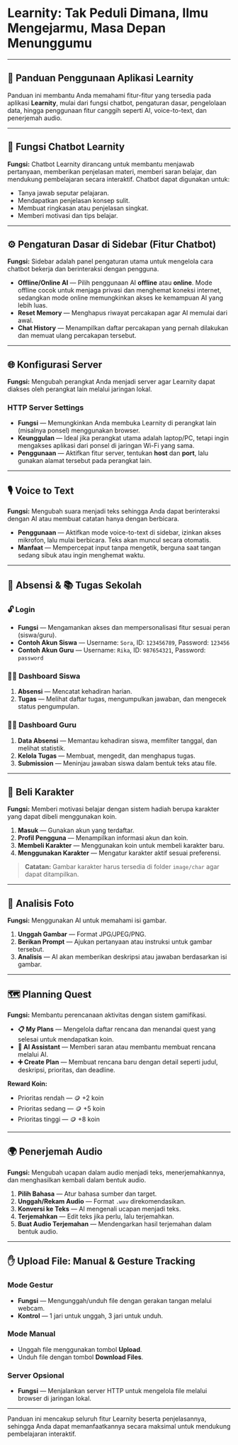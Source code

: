 # Learnity: Tak Peduli Dimana, Ilmu Mengejarmu, Masa Depan Menunggumu

---

## 📖 Panduan Penggunaan Aplikasi Learnity

Panduan ini membantu Anda memahami fitur-fitur yang tersedia pada aplikasi **Learnity**, mulai dari fungsi chatbot, pengaturan dasar, pengelolaan data, hingga penggunaan fitur canggih seperti AI, voice-to-text, dan penerjemah audio.

---

## 💬 Fungsi Chatbot Learnity

**Fungsi:** Chatbot Learnity dirancang untuk membantu menjawab pertanyaan, memberikan penjelasan materi, memberi saran belajar, dan mendukung pembelajaran secara interaktif. Chatbot dapat digunakan untuk:

* Tanya jawab seputar pelajaran.
* Mendapatkan penjelasan konsep sulit.
* Membuat ringkasan atau penjelasan singkat.
* Memberi motivasi dan tips belajar.

---

## ⚙️ Pengaturan Dasar di Sidebar (Fitur Chatbot)

**Fungsi:** Sidebar adalah panel pengaturan utama untuk mengelola cara chatbot bekerja dan berinteraksi dengan pengguna.

* **Offline/Online AI** — Pilih penggunaan AI **offline** atau **online**. Mode offline cocok untuk menjaga privasi dan menghemat koneksi internet, sedangkan mode online memungkinkan akses ke kemampuan AI yang lebih luas.
* **Reset Memory** — Menghapus riwayat percakapan agar AI memulai dari awal.
* **Chat History** — Menampilkan daftar percakapan yang pernah dilakukan dan memuat ulang percakapan tersebut.

---

## 🌐 Konfigurasi Server

**Fungsi:** Mengubah perangkat Anda menjadi server agar Learnity dapat diakses oleh perangkat lain melalui jaringan lokal.

### HTTP Server Settings

* **Fungsi** — Memungkinkan Anda membuka Learnity di perangkat lain (misalnya ponsel) menggunakan browser.
* **Keunggulan** — Ideal jika perangkat utama adalah laptop/PC, tetapi ingin mengakses aplikasi dari ponsel di jaringan Wi-Fi yang sama.
* **Penggunaan** — Aktifkan fitur server, tentukan **host** dan **port**, lalu gunakan alamat tersebut pada perangkat lain.

---

## 🎙️ Voice to Text

**Fungsi:** Mengubah suara menjadi teks sehingga Anda dapat berinteraksi dengan AI atau membuat catatan hanya dengan berbicara.

* **Penggunaan** — Aktifkan mode voice-to-text di sidebar, izinkan akses mikrofon, lalu mulai berbicara. Teks akan muncul secara otomatis.
* **Manfaat** — Mempercepat input tanpa mengetik, berguna saat tangan sedang sibuk atau ingin menghemat waktu.

---

## 📅 Absensi & 📚 Tugas Sekolah

### 🔓 Login

* **Fungsi** — Mengamankan akses dan mempersonalisasi fitur sesuai peran (siswa/guru).
* **Contoh Akun Siswa** — Username: `Sora`, ID: `123456789`, Password: `123456`
* **Contoh Akun Guru** — Username: `Rika`, ID: `987654321`, Password: `password`

### 🧑‍🎓 Dashboard Siswa

1. **Absensi** — Mencatat kehadiran harian.
2. **Tugas** — Melihat daftar tugas, mengumpulkan jawaban, dan mengecek status pengumpulan.

### 👩‍🏫 Dashboard Guru

1. **Data Absensi** — Memantau kehadiran siswa, memfilter tanggal, dan melihat statistik.
2. **Kelola Tugas** — Membuat, mengedit, dan menghapus tugas.
3. **Submission** — Meninjau jawaban siswa dalam bentuk teks atau file.

---

## 🛒 Beli Karakter

**Fungsi:** Memberi motivasi belajar dengan sistem hadiah berupa karakter yang dapat dibeli menggunakan koin.

1. **Masuk** — Gunakan akun yang terdaftar.
2. **Profil Pengguna** — Menampilkan informasi akun dan koin.
3. **Membeli Karakter** — Menggunakan koin untuk membeli karakter baru.
4. **Menggunakan Karakter** — Mengatur karakter aktif sesuai preferensi.

> **Catatan:** Gambar karakter harus tersedia di folder `image/char` agar dapat ditampilkan.

---

## 📸 Analisis Foto

**Fungsi:** Menggunakan AI untuk memahami isi gambar.

1. **Unggah Gambar** — Format JPG/JPEG/PNG.
2. **Berikan Prompt** — Ajukan pertanyaan atau instruksi untuk gambar tersebut.
3. **Analisis** — AI akan memberikan deskripsi atau jawaban berdasarkan isi gambar.

---

## 🗺️ Planning Quest

**Fungsi:** Membantu perencanaan aktivitas dengan sistem gamifikasi.

* **📋 My Plans** — Mengelola daftar rencana dan menandai quest yang selesai untuk mendapatkan koin.
* **🤖 AI Assistant** — Memberi saran atau membantu membuat rencana melalui AI.
* **➕ Create Plan** — Membuat rencana baru dengan detail seperti judul, deskripsi, prioritas, dan deadline.

**Reward Koin:**

* Prioritas rendah — 🪙 +2 koin
* Prioritas sedang — 🪙 +5 koin
* Prioritas tinggi — 🪙 +8 koin

---

## 🌍 Penerjemah Audio

**Fungsi:** Mengubah ucapan dalam audio menjadi teks, menerjemahkannya, dan menghasilkan kembali dalam bentuk audio.

1. **Pilih Bahasa** — Atur bahasa sumber dan target.
2. **Unggah/Rekam Audio** — Format `.wav` direkomendasikan.
3. **Konversi ke Teks** — AI mengenali ucapan menjadi teks.
4. **Terjemahkan** — Edit teks jika perlu, lalu terjemahkan.
5. **Buat Audio Terjemahan** — Mendengarkan hasil terjemahan dalam bentuk audio.

---

## ✋ Upload File: Manual & Gesture Tracking

### Mode Gestur

* **Fungsi** — Mengunggah/unduh file dengan gerakan tangan melalui webcam.
* **Kontrol** — 1 jari untuk unggah, 3 jari untuk unduh.

### Mode Manual

* Unggah file menggunakan tombol **Upload**.
* Unduh file dengan tombol **Download Files**.

### Server Opsional

* **Fungsi** — Menjalankan server HTTP untuk mengelola file melalui browser di jaringan lokal.

---

Panduan ini mencakup seluruh fitur Learnity beserta penjelasannya, sehingga Anda dapat memanfaatkannya secara maksimal untuk mendukung pembelajaran interaktif.
